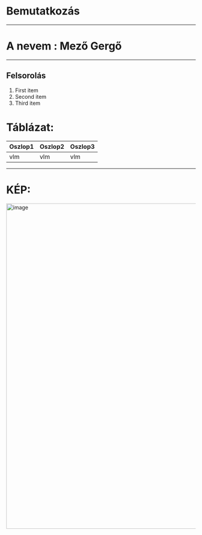 # **Bemutatkozás**
---
# A nevem : **Mező Gergő**
---
## Felsorolás 
1. First item
2. Second item
3. Third item

# Táblázat:
|Oszlop1|Oszlop2|Oszlop3|
|-------|-------|-------|
|vlm    | vlm   | vlm   |

---

# KÉP: 

<img width="1046" height="864" alt="image" src="https://github.com/user-attachments/assets/71827964-fd4e-459a-a47e-884129c389e0" />


